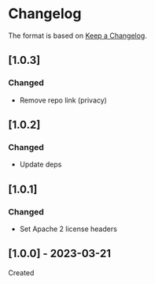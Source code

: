 # Changelog
The format is based on [Keep a Changelog](https://keepachangelog.com/en/1.0.0/).

## [1.0.3]
### Changed
- Remove repo link (privacy)

## [1.0.2]
### Changed
- Update deps

## [1.0.1]
### Changed
- Set Apache 2 license headers

## [1.0.0] - 2023-03-21
Created
